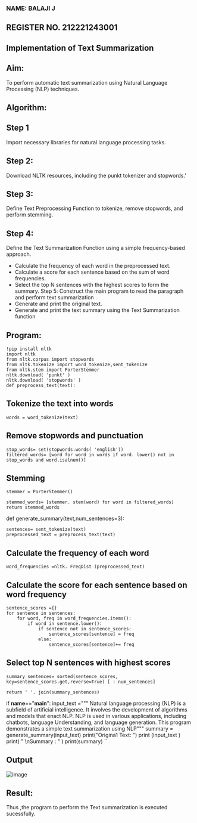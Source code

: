 ### NAME: BALAJI J
## REGISTER NO. 212221243001
## Implementation of Text Summarization
## Aim: 
To perform automatic text summarization using Natural Language Processing (NLP) techniques.

## Algorithm:
## Step 1 
Import necessary libraries for natural language processing tasks.
## Step 2: 
Download NLTK resources, including the punkt tokenizer and stopwords.'
## Step 3:
Define Text Preprocessing Function to tokenize, remove stopwords, and perform stemming.
## Step 4: 
Define the Text Summarization Function using a simple frequency-based approach.
- Calculate the frequency of each word in the preprocessed text.
- Calculate a score for each sentence based on the sum of word frequencies.
- Select the top N sentences with the highest scores to form the summary.
Step 5: Construct the main program to read the paragraph and perform text summarization
- Generate and print the original text.
- Generate and print the text summary using the Text Summarization function
## Program:
```
!pip install nltk
import nltk
from nltk.corpus import stopwords
from nltk.tokenize import word_tokenize,sent_tokenize
from nltk.stem import PorterStemmer
nltk.download( 'punkt' )
nltk.download( 'stopwords' )
def preprocess_text(text):
```
## Tokenize the text into words
	words = word_tokenize(text)
## Remove stopwords and punctuation
	stop_words= set(stopwords.words( 'english'))
	filtered_words= [word for word in words if word. lower() not in stop_words and word.isalnum()]

## Stemming
	stemmer = PorterStemmer()

	stemmed_words= [stemmer. stem(word) for word in filtered_words]
	return stemmed_words
def generate_summary(text,num_sentences=3):

	sentences= sent_tokenize(text)
	preprocessed_text = preprocess_text(text)
## Calculate the frequency of each word
	word_frequencies =nltk. FreqDist (preprocessed_text)

## Calculate the score for each sentence based on word frequency
	sentence_scores ={}
	for sentence in sentences:
		for word, freq in word_frequencies.items():
			if word in sentence.lower():
				if sentence not in sentence_scores:
					sentence_scores[sentence] = freq
				else:
					sentence_scores[sentence]+= freq
## Select top N sentences with highest scores
	summary_sentences= sorted(sentence_scores, key=sentence_scores.get,reverse=True) [ : num_sentences]

	return ' '. join(summary_sentences)
if __name__=="__main__":
	input_text ="""
	Natural language processing (NLP) is a subfield of artificial intelligence.
	It involves the development of algorithms and models that enact NLP.
	NLP is used in various applications, including chatbots, language Understanding, and language generation.
	This program demonstrates a simple text summarization using NLP"""
summary = generate_summary(input_text)
print("Origina1 Text: ")
print (input_text )
print( " \nSummary : " )
print(summary)
``
## Output
![image](https://github.com/user-attachments/assets/944831a2-edbd-432f-9d7c-2226f815a668)


## Result:
Thus ,the program to perform the Text summarization is executed sucessfully.
